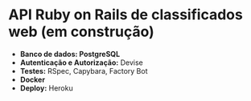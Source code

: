 # API Ruby on Rails de classificados web (em construção)

- **Banco de dados: PostgreSQL**
- **Autenticação e Autorização:** Devise
- **Testes:** RSpec, Capybara, Factory Bot
- **Docker**
- **Deploy:** Heroku